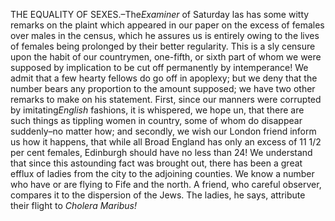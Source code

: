 THE EQUALITY OF SEXES.–The*Examiner*  of Saturday las has some witty remarks on the plaint which appeared in our paper on the excess of females over males in the census, which he assures us is entirely owing to the lives of females being prolonged by their better regularity. This is a sly censure upon the habit of our countrymen, one-fifth, or sixth part of whom we were supposed by implication to be cut off permanently by intemperance! We admit that a few hearty fellows do go off in apoplexy; but we deny that the number bears any proportion to the amount supposed; we have two other remarks to make on his statement. First, since our manners were corrupted by imitating*English*  fashions, it is whispered, we hope un, that there are such things as tippling women in country, some of whom do disappear suddenly–no matter how; and secondly, we wish our London friend inform us how it happens, that while all Broad England has only an excess of 11 1/2 per cent females, Edinburgh should have no less than 24! We understand that since this astounding fact was brought out, there has been a great efflux of ladies from the city to the adjoining counties. We know a number who have or are flying to Fife and the north. A friend, who careful observer, compares it to the dispersion of the Jews. The ladies, he says, attribute their flight to *Cholera Maribus!*